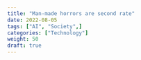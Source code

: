 ```yaml
---
title: "Man-made horrors are second rate"
date: 2022-08-05
tags: ["AI", "Society",]
categories: ["Technology"]
weight: 50
draft: true
---
```


<!-- I've yet to see "man-made horrors" that surpass  -->




